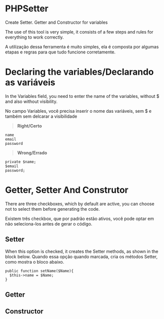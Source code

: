 # PHPSetter
Create Setter. Getter and Constructor for variables

The use of this tool is very simple, it consists of a few steps and rules for everything to work correctly.

A utilização dessa ferramenta é muito simples, ela é composta por algumas etapas e regras para que tudo funcione corretamente.

# Declaring the variables/Declarando as variáveis
In the Variables field, you need to enter the name of the variables, without $ and also without visibility.

No campo Variables, você precisa inserir o nome das variáveis, sem $ e também sem delcarar a visibilidade

> **Right/Certo**
```
name
email
password
```

> **Wrong/Errado**
```
private $name;
$email
password;
```


# Getter, Setter And Construtor
There are three checkboxes, which by default are active, you can choose not to select them before generating the code.

Existem três checkbox, que por padrão estão ativos, você pode optar em não seleciona-los antes de gerar o código. 

## Setter
When this option is checked, it creates the Setter methods, as shown in the block below.
Quando essa opção quando marcada, cria os métodos Setter, como mostra o bloco abaixo.

```
public function setName($Name){
  $this->name = $Name;
}
```

## Getter

## Constructor
